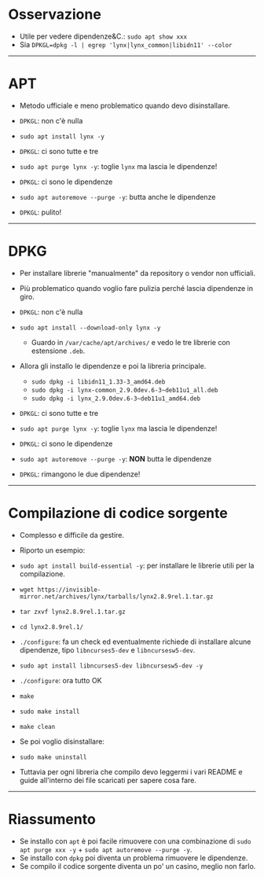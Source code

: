 # Osservazione
* Utile per vedere dipendenze&C.: `sudo apt show xxx`
* Sia `DPKGL=dpkg -l | egrep 'lynx|lynx_common|libidn11' --color`

----
# APT 
* Metodo ufficiale e meno problematico quando devo disinstallare.

* `DPKGL`: non c'è nulla  
* `sudo apt install lynx -y`
* `DPKGL`: ci sono tutte e tre
* `sudo apt purge lynx -y`: toglie `lynx` ma lascia le dipendenze!
* `DPKGL`: ci sono le dipendenze
* `sudo apt autoremove --purge -y`: butta anche le dipendenze
* `DPKGL`: pulito!

----
# DPKG  
* Per installare librerie "manualmente" da repository o vendor non ufficiali.
* Più problematico quando voglio fare pulizia perché lascia dipendenze in giro.

* `DPKGL`: non c'è nulla
* `sudo apt install --download-only lynx -y`
  * Guardo in `/var/cache/apt/archives/` e vedo le tre librerie con estensione `.deb`.
* Allora gli installo le dipendenze e poi la libreria principale.
  * `sudo dpkg -i libidn11_1.33-3_amd64.deb`
  * `sudo dpkg -i lynx-common_2.9.0dev.6-3~deb11u1_all.deb`
  * `sudo dpkg -i lynx_2.9.0dev.6-3~deb11u1_amd64.deb`
* `DPKGL`: ci sono tutte e tre
* `sudo apt purge lynx -y`: toglie `lynx` ma lascia le dipendenze!
* `DPKGL`: ci sono le dipendenze
* `sudo apt autoremove --purge -y`: __NON__ butta le dipendenze
* `DPKGL`: rimangono le due dipendenze!

----
# Compilazione di codice sorgente
* Complesso e difficile da gestire.

* Riporto un esempio:
* `sudo apt install build-essential -y`: per installare le librerie utili per la compilazione.
* `wget https://invisible-mirror.net/archives/lynx/tarballs/lynx2.8.9rel.1.tar.gz`
* `tar zxvf lynx2.8.9rel.1.tar.gz`
* `cd lynx2.8.9rel.1/`
* `./configure`: fa un check ed eventualmente richiede di installare alcune dipendenze, tipo `libncurses5-dev` e `libncursesw5-dev`.
* `sudo apt install libncurses5-dev libncursesw5-dev -y`
* `./configure`: ora tutto OK
* `make`
* `sudo make install`
* `make clean`

* Se poi voglio disinstallare:
* `sudo make uninstall`

* Tuttavia per ogni libreria che compilo devo leggermi i vari README e guide all'interno dei file scaricati per sapere cosa fare.

---

# Riassumento
* Se installo con `apt` è poi facile rimuovere con una combinazione di `sudo apt purge xxx -y` + `sudo apt autoremove --purge -y`.
* Se installo con `dpkg` poi diventa un problema rimuovere le dipendenze.
* Se compilo il codice sorgente diventa un po' un casino, meglio non farlo.
